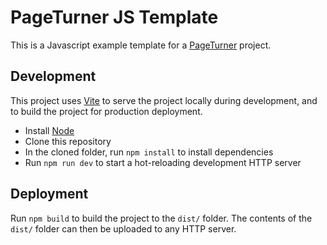 
# PageTurner JS Template

This is a Javascript example template for a [PageTurner](https://github.com/neon-fish/page-turner) project.

## Development

This project uses [Vite](https://vitejs.dev/) to serve the project locally during development, and to build the project for production deployment.

- Install [Node](https://nodejs.org)
- Clone this repository
- In the cloned folder, run `npm install` to install dependencies
- Run `npm run dev` to start a hot-reloading development HTTP server

## Deployment

Run `npm build` to build the project to the `dist/` folder. The contents of the `dist/` folder can then be uploaded to any HTTP server.
